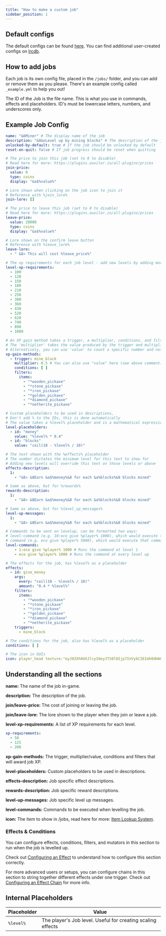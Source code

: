 ```yaml
---
title: "How to make a custom job"
sidebar_position: 1
---
```


## Default configs
The default configs can be found [here](https://github.com/Auxilor/EcoJobs/tree/master/eco-core/core-plugin/src/main/resources/jobs).
You can find additional user-created configs on [lrcdb](https://lrcdb.auxilor.io/).

## How to add jobs
Each job is its own config file, placed in the `/jobs/` folder, and you can add or remove them as you please. There's an example config called `_example.yml` to help you out!

The ID of the Job is the file name. This is what you use in commands, effects and placeholders.
ID's must be lowercase letters, numbers, and underscores only.

## Example Job Config

```yaml
name: "&6Miner" # The display name of the job
description: "&8&oLevel up by mining blocks" # The description of the job
unlocked-by-default: true # If the job should be unlocked by default
reset-on-quit: false # If job progress should be reset when quitting

# The price to join this job (set to 0 to disable)
# Read here for more: https://plugins.auxilor.io/all-plugins/prices
join-price:
  value: 0
  type: coins
  display: "&a$%value%"

# Lore shown when clicking on the job icon to join it
# Reference with %join_lore%
join-lore: []

# The price to leave this job (set to 0 to disable)
# Read here for more: https://plugins.auxilor.io/all-plugins/prices
leave-price:
  value: 20000
  type: coins
  display: "&a$%value%"

# Lore shown on the confirm leave button
# Reference with %leave_lore%
leave-lore:
  - " &8» This will cost %leave_price%"

# The xp requirements for each job level - add new levels by adding more to this list
level-xp-requirements:
  - 100
  - 120
  - 150
  - 180
  - 210
  - 250
  - 300
  - 360
  - 430
  - 520
  - 620
  - 740
  - 890
  - 1000

# An XP gain method takes a trigger, a multiplier, conditions, and filters.
# The 'multiplier' takes the value produced by the trigger and multiplies it
# Alternatively, you can use 'value' to count a specific number and not a multiplier
xp-gain-methods:
  - trigger: mine_block
    multiplier: 0.5 # You can also use "value" here (see above comment)
    conditions: [ ]
    filters:
      items:
        - "*wooden_pickaxe"
        - "*stone_pickaxe"
        - "*iron_pickaxe"
        - "*golden_pickaxe"
        - "*diamond_pickaxe"
        - "*netherite_pickaxe"

# Custom placeholders to be used in descriptions,
# Don't add % to the IDs, this is done automatically
# The value takes a %level% placeholder and is a mathematical expression
level-placeholders:
  - id: "money"
    value: "%level% * 0.4"
  - id: "blocks"
    value: "ceil(10 - %level% / 10)"

# The text shown with the %effects% placeholder
# The number dictates the minimum level for this text to show for
# Adding new levels will override this text on those levels or above
effects-description:
  1:
    - "&8» &8Earn &a$%money%&8 for each &a%blocks%&8 blocks mined"

# Same as above, but for %rewards%
rewards-description:
  1:
    - "&8» &8Earn &a$%money%&8 for each &a%blocks%&8 blocks mined"

# Same as above, but for %level_up_messages%
level-up-messages:
  1:
    - "&8» &8Earn &a$%money%&8 for each &a%blocks%&8 blocks mined"

# Commands to be sent on levelup, can be formatted two ways:
# level:command (e.g. 10:eco give %player% 1000), which would execute that command for level 10
# command (e.g. eco give %player% 5000), which would execute that command for all levels
level-commands:
	- 1:eco give %player% 1000 # Runs the command at level 1
	- eco give %player% 1000 # Runs the command at every level up

# The effects for the job, has %level% as a placeholder
effects:
  - id: give_money
    args:
      every: "ceil(10 - %level% / 10)"
      amount: "0.4 * %level%"
    filters:
      items:
        - "*wooden_pickaxe"
        - "*stone_pickaxe"
        - "*iron_pickaxe"
        - "*golden_pickaxe"
        - "*diamond_pickaxe"
        - "*netherite_pickaxe"
    triggers:
      - mine_block

# The conditions for the job, also has %level% as a placeholder
conditions: [ ]

# The icon in GUIs
icon: player_head texture:"eyJ0ZXh0dXJlcyI6eyJTS0lOIjp7InVybCI6Imh0dHA6Ly90ZXh0dXJlcy5taW5lY3JhZnQubmV0L3RleHR1cmUvODU3MDVjZjg2NGRmMmMxODJlMzJjNDg2YjcxNDdjYmY3ODJhMGFhM2RmOGE2ZDYxNDUzOTM5MGJmODRmYjE1ZCJ9fX0="
```

## Understanding all the sections

**name:** The name of the job in-game.

**description:** The description of the job.

**join/leave-price:** The cost of joining or leaving the job.

**join/leave-lore:** The lore shown to the player when they join or leave a job.

**level-xp-requirements:** A list of XP requirements for each level.
```yaml
xp-requirements:
  - 50
  - 125
  - 200
```

**xp-gain-methods:** The trigger, multiplier/value, conditions and filters that will award job XP.

**level-placeholders:** Custom placeholders to be used in descriptions.

**effects-description:** Job specific effect descriptions.

**rewards-description:** Job specific reward descriptions.

**level-up-messages:** Job specific level up messages.

**level-commands:** Commands to be executed when levelling the job.

**icon:** The item to show in /jobs, read here for more: [Item Lookup System](https://plugins.auxilor.io/all-plugins/the-item-lookup-system).

### Effects & Conditions

You can configure effects, conditions, filters, and mutators in this section to run when the job is levelled up.

Check out [Configuring an Effect](https://plugins.auxilor.io/effects/configuring-an-effect) to understand how to configure this section correctly.

For more advanced users or setups, you can configure chains in this section to string together different effects under one trigger. Check out [Configuring an Effect Chain](https://plugins.auxilor.io/effects/configuring-a-chain) for more info.

## Internal Placeholders

| Placeholder | Value                                                       |
| ----------- | ----------------------------------------------------------- |
| `%level%`   | The player's Job level. Useful for creating scaling effects |
